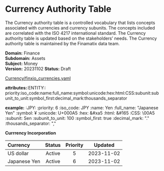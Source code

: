 # Currency Authority Table
The Currency authority table is a controlled vocabulary that lists concepts associated with currencies and currency subunits. The concepts included are correlated with the ISO 4217 international standard.
The Currency authority table is updated based on the stakeholders’ needs. The Currency authority table is maintained by the Finamatix data team.

**Domain:** Finance  
**Subdomain:** Assets  
**Subject:** Money  
**Version:** 20231102
**Status:** Draft

[Currency/finxio_currencies.yaml ](https://github.com/finamatix/fnxio-vocabularies/blob/main/Currency/finxio_currencies.yaml)

**attributes:**:ENTITY:: priority:iso_code:name:full_name:symbol:unicode:hex:html:CSS:subunit:subunit_to_unit:symbol_first:decimal_mark:thousands_separator

**example:**
:JPY: 
  :priority: 6
  :iso_code: JPY
  :name: Yen
  :full_name: "Japanese Yen"
  :symbol: ¥
  :unicode: U+000A5
  :hex: &#xa5
  :html: &#165
  :CSS: \00A5
  :subunit: Sen
  :subunit_to_unit: 100
  :symbol_first: true
  :decimal_mark: "."
  :thousands_separator: ","

**Currrency Incorporation**

|Currency|Status|Priority| Updated|
|:----|:----:| :----: | :----: |
|US dollar|Active|5| 2023-11-02 |
|Japanese Yen|Active| 6 | 2023-11-02|
